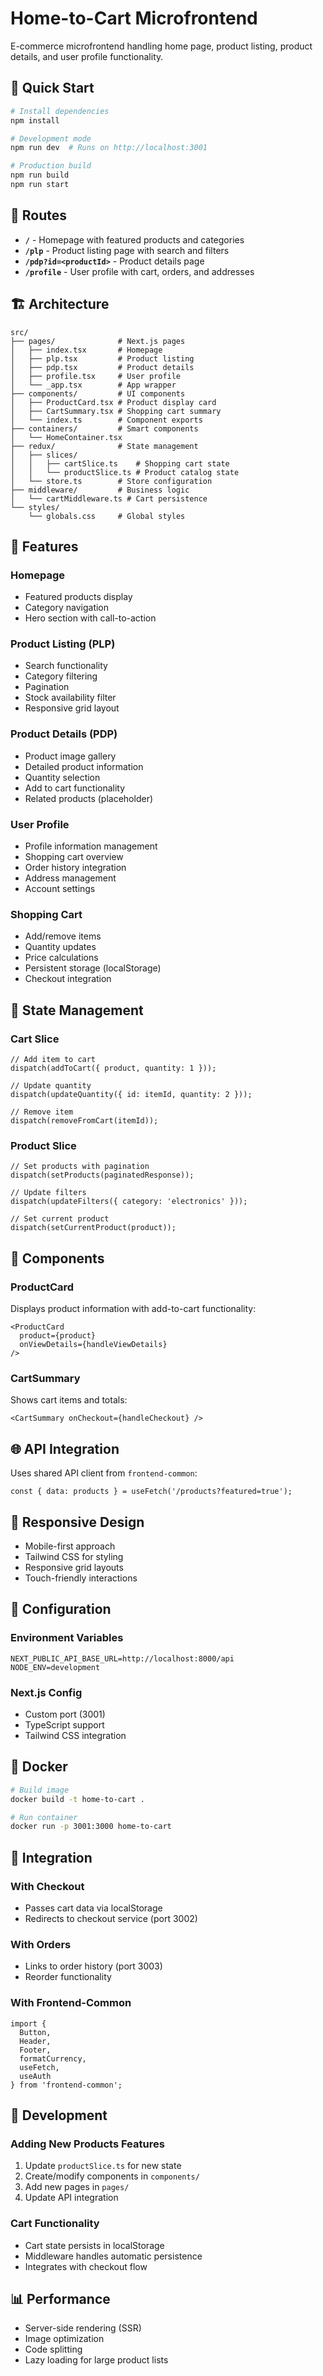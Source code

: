 # Home-to-Cart Microfrontend

E-commerce microfrontend handling home page, product listing, product details, and user profile functionality.

## 🚀 Quick Start

```bash
# Install dependencies
npm install

# Development mode
npm run dev  # Runs on http://localhost:3001

# Production build
npm run build
npm run start
```

## 📍 Routes

- **`/`** - Homepage with featured products and categories
- **`/plp`** - Product listing page with search and filters
- **`/pdp?id=<productId>`** - Product details page
- **`/profile`** - User profile with cart, orders, and addresses

## 🏗️ Architecture

```
src/
├── pages/              # Next.js pages
│   ├── index.tsx       # Homepage
│   ├── plp.tsx         # Product listing
│   ├── pdp.tsx         # Product details
│   ├── profile.tsx     # User profile
│   └── _app.tsx        # App wrapper
├── components/         # UI components
│   ├── ProductCard.tsx # Product display card
│   ├── CartSummary.tsx # Shopping cart summary
│   └── index.ts        # Component exports
├── containers/         # Smart components
│   └── HomeContainer.tsx
├── redux/              # State management
│   ├── slices/
│   │   ├── cartSlice.ts    # Shopping cart state
│   │   └── productSlice.ts # Product catalog state
│   └── store.ts        # Store configuration
├── middleware/         # Business logic
│   └── cartMiddleware.ts # Cart persistence
└── styles/
    └── globals.css     # Global styles
```

## 🛒 Features

### Homepage
- Featured products display
- Category navigation
- Hero section with call-to-action

### Product Listing (PLP)
- Search functionality
- Category filtering
- Pagination
- Stock availability filter
- Responsive grid layout

### Product Details (PDP)
- Product image gallery
- Detailed product information
- Quantity selection
- Add to cart functionality
- Related products (placeholder)

### User Profile
- Profile information management
- Shopping cart overview
- Order history integration
- Address management
- Account settings

### Shopping Cart
- Add/remove items
- Quantity updates
- Price calculations
- Persistent storage (localStorage)
- Checkout integration

## 🔄 State Management

### Cart Slice
```tsx
// Add item to cart
dispatch(addToCart({ product, quantity: 1 }));

// Update quantity
dispatch(updateQuantity({ id: itemId, quantity: 2 }));

// Remove item
dispatch(removeFromCart(itemId));
```

### Product Slice
```tsx
// Set products with pagination
dispatch(setProducts(paginatedResponse));

// Update filters
dispatch(updateFilters({ category: 'electronics' }));

// Set current product
dispatch(setCurrentProduct(product));
```

## 🎨 Components

### ProductCard
Displays product information with add-to-cart functionality:
```tsx
<ProductCard 
  product={product}
  onViewDetails={handleViewDetails}
/>
```

### CartSummary
Shows cart items and totals:
```tsx
<CartSummary onCheckout={handleCheckout} />
```

## 🌐 API Integration

Uses shared API client from `frontend-common`:
```tsx
const { data: products } = useFetch('/products?featured=true');
```

## 📱 Responsive Design

- Mobile-first approach
- Tailwind CSS for styling
- Responsive grid layouts
- Touch-friendly interactions

## 🔧 Configuration

### Environment Variables
```env
NEXT_PUBLIC_API_BASE_URL=http://localhost:8000/api
NODE_ENV=development
```

### Next.js Config
- Custom port (3001)
- TypeScript support
- Tailwind CSS integration

## 🐳 Docker

```bash
# Build image
docker build -t home-to-cart .

# Run container
docker run -p 3001:3000 home-to-cart
```

## 🔗 Integration

### With Checkout
- Passes cart data via localStorage
- Redirects to checkout service (port 3002)

### With Orders
- Links to order history (port 3003)
- Reorder functionality

### With Frontend-Common
```tsx
import { 
  Button, 
  Header, 
  Footer, 
  formatCurrency,
  useFetch,
  useAuth 
} from 'frontend-common';
```

## 🧪 Development

### Adding New Products Features
1. Update `productSlice.ts` for new state
2. Create/modify components in `components/`
3. Add new pages in `pages/`
4. Update API integration

### Cart Functionality
- Cart state persists in localStorage
- Middleware handles automatic persistence
- Integrates with checkout flow

## 📊 Performance

- Server-side rendering (SSR)
- Image optimization
- Code splitting
- Lazy loading for large product lists
